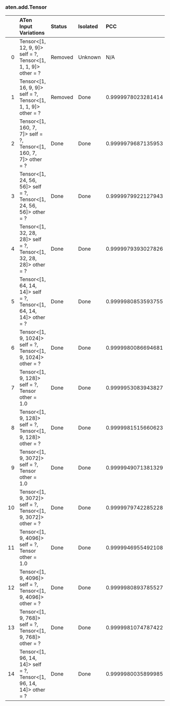 ### aten.add.Tensor
|    | ATen Input Variations                                                  | Status   | Isolated   | PCC                | Host   |
|---:|:-----------------------------------------------------------------------|:---------|:-----------|:-------------------|:-------|
|  0 | Tensor<[1, 12, 9, 9]> self = ?,<br>Tensor<[1, 1, 1, 9]> other = ?      | Removed  | Unknown    | N/A                | N/A    |
|  1 | Tensor<[1, 16, 9, 9]> self = ?,<br>Tensor<[1, 1, 1, 9]> other = ?      | Removed  | Done       | 0.9999978023281414 | 0      |
|  2 | Tensor<[1, 160, 7, 7]> self = ?,<br>Tensor<[1, 160, 7, 7]> other = ?   | Done     | Done       | 0.9999979687135953 | 0      |
|  3 | Tensor<[1, 24, 56, 56]> self = ?,<br>Tensor<[1, 24, 56, 56]> other = ? | Done     | Done       | 0.9999979922127943 | 0      |
|  4 | Tensor<[1, 32, 28, 28]> self = ?,<br>Tensor<[1, 32, 28, 28]> other = ? | Done     | Done       | 0.9999979393027826 | 0      |
|  5 | Tensor<[1, 64, 14, 14]> self = ?,<br>Tensor<[1, 64, 14, 14]> other = ? | Done     | Done       | 0.9999980853593755 | 0      |
|  6 | Tensor<[1, 9, 1024]> self = ?,<br>Tensor<[1, 9, 1024]> other = ?       | Done     | Done       | 0.9999980086694681 | 0      |
|  7 | Tensor<[1, 9, 128]> self = ?,<br>Tensor other = 1.0                    | Done     | Done       | 0.9999953083943827 | 0      |
|  8 | Tensor<[1, 9, 128]> self = ?,<br>Tensor<[1, 9, 128]> other = ?         | Done     | Done       | 0.9999981515660623 | 0      |
|  9 | Tensor<[1, 9, 3072]> self = ?,<br>Tensor other = 1.0                   | Done     | Done       | 0.9999949071381329 | 0      |
| 10 | Tensor<[1, 9, 3072]> self = ?,<br>Tensor<[1, 9, 3072]> other = ?       | Done     | Done       | 0.9999979742285228 | 0      |
| 11 | Tensor<[1, 9, 4096]> self = ?,<br>Tensor other = 1.0                   | Done     | Done       | 0.9999946955492108 | 0      |
| 12 | Tensor<[1, 9, 4096]> self = ?,<br>Tensor<[1, 9, 4096]> other = ?       | Done     | Done       | 0.9999980893785527 | 0      |
| 13 | Tensor<[1, 9, 768]> self = ?,<br>Tensor<[1, 9, 768]> other = ?         | Done     | Done       | 0.9999981074787422 | 0      |
| 14 | Tensor<[1, 96, 14, 14]> self = ?,<br>Tensor<[1, 96, 14, 14]> other = ? | Done     | Done       | 0.9999980035899985 | 0      |

